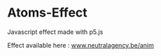 # Atoms-Effect
Javascript effect made with p5.js

Effect available here : www.neutralagency.be/anim
